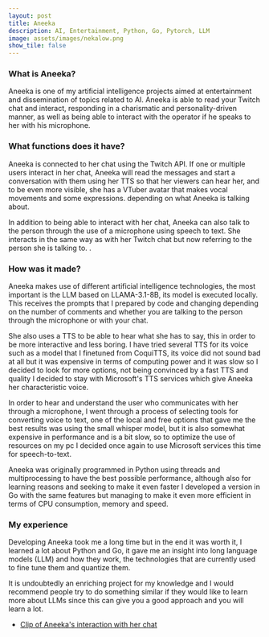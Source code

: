 ```yaml
---
layout: post
title: Aneeka
description: AI, Entertainment, Python, Go, Pytorch, LLM
image: assets/images/nekalow.png
show_tile: false
---
```


### What is Aneeka?
Aneeka is one of my artificial intelligence projects aimed at entertainment and dissemination of topics related to AI.
Aneeka is able to read your Twitch chat and interact, responding in a charismatic and personality-driven manner, as well as being able to interact with the operator if he speaks to her with his microphone.

### What functions does it have?
Aneeka is connected to her chat using the Twitch API. If one or multiple users interact in her chat, Aneeka will read the messages and start a conversation with them using her TTS so that her viewers can hear her, and to be even more visible, she has a VTuber avatar that makes vocal movements and some expressions. depending on what Aneeka is talking about.

In addition to being able to interact with her chat, Aneeka can also talk to the person through the use of a microphone using speech to text. She interacts in the same way as with her Twitch chat but now referring to the person she is talking to. .

### How was it made?
Aneeka makes use of different artificial intelligence technologies, the most important is the LLM based on LLAMA-3.1-8B, its model is executed locally. This receives the prompts that I prepared by code and changing depending on the number of comments and whether you are talking to the person through the microphone or with your chat.

She also uses a TTS to be able to hear what she has to say, this in order to be more interactive and less boring. I have tried several TTS for its voice such as a model that I finetuned from CoquiTTS, its voice did not sound bad at all but it was expensive in terms of computing power and it was slow so I decided to look for more options, not being convinced by a fast TTS and quality I decided to stay with Microsoft's TTS services which give Aneeka her characteristic voice.

In order to hear and understand the user who communicates with her through a microphone, I went through a process of selecting tools for converting voice to text, one of the local and free options that gave me the best results was using the small whisper model, but it is also somewhat expensive in performance and is a bit slow, so to optimize the use of resources on my pc I decided once again to use Microsoft services this time for speech-to-text.

Aneeka was originally programmed in Python using threads and multiprocessing to have the best possible performance, although also for learning reasons and seeking to make it even faster I developed a version in Go with the same features but managing to make it even more efficient in terms of CPU consumption, memory and speed.

### My experience
Developing Aneeka took me a long time but in the end it was worth it, I learned a lot about Python and Go, it gave me an insight into long language models (LLM) and how they work, the technologies that are currently used to fine tune them and quantize them.

It is undoubtedly an enriching project for my knowledge and I would recommend people try to do something similar if they would like to learn more about LLMs since this can give you a good approach and you will learn a lot.

* <a href="https://www.twitch.tv/axelinsz/clip/JoyousTiredSaladDerp-yFTGXZ892XcwLpee?filter=clips&range=all&sort=time">Clip of Aneeka's interaction with her chat</a>